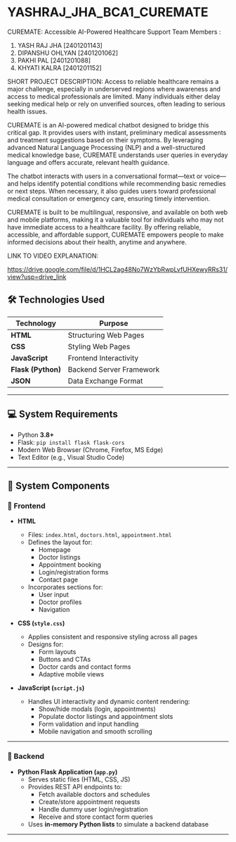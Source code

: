 # YASHRAJ_JHA_BCA1_CUREMATE
CUREMATE: Accessible AI-Powered Healthcare Support
Team Members :
1. YASH RAJ JHA [2401201143]
2. DIPANSHU OHLYAN [2401201062]
3. PAKHI PAL [2401201088]
4. KHYATI KALRA [2401201152]

SHORT PROJECT DESCRIPTION:
Access to reliable healthcare remains a major challenge, especially in underserved regions where awareness and access to medical professionals are limited. Many individuals either delay seeking medical help or rely on unverified sources, often leading to serious health issues.

CUREMATE is an AI-powered medical chatbot designed to bridge this critical gap. It provides users with instant, preliminary medical assessments and treatment suggestions based on their symptoms. By leveraging advanced Natural Language Processing (NLP) and a well-structured medical knowledge base, CUREMATE understands user queries in everyday language and offers accurate, relevant health guidance.

The chatbot interacts with users in a conversational format—text or voice—and helps identify potential conditions while recommending basic remedies or next steps. When necessary, it also guides users toward professional medical consultation or emergency care, ensuring timely intervention.

CUREMATE is built to be multilingual, responsive, and available on both web and mobile platforms, making it a valuable tool for individuals who may not have immediate access to a healthcare facility. By offering reliable, accessible, and affordable support, CUREMATE empowers people to make informed decisions about their health, anytime and anywhere.

LINK TO VIDEO EXPLANATION:

https://drive.google.com/file/d/1HCL2ag48No7WzYbRwpLvfUHXewyRRs31/view?usp=drive_link

## 🛠️ Technologies Used

| Technology      | Purpose                             |
|----------------|-------------------------------------|
| **HTML**        | Structuring Web Pages               |
| **CSS**         | Styling Web Pages                   |
| **JavaScript**  | Frontend Interactivity              |
| **Flask (Python)** | Backend Server Framework          |
| **JSON**        | Data Exchange Format                |

---

## 💻 System Requirements

- Python **3.8+**
- Flask: `pip install flask flask-cors`
- Modern Web Browser (Chrome, Firefox, MS Edge)
- Text Editor (e.g., Visual Studio Code)

---

## 🧩 System Components

### 🔸 Frontend

- **HTML**
  - Files: `index.html`, `doctors.html`, `appointment.html`
  - Defines the layout for:
    - Homepage
    - Doctor listings
    - Appointment booking
    - Login/registration forms
    - Contact page
  - Incorporates sections for:
    - User input
    - Doctor profiles
    - Navigation

- **CSS (`style.css`)**
  - Applies consistent and responsive styling across all pages
  - Designs for:
    - Form layouts
    - Buttons and CTAs
    - Doctor cards and contact forms
    - Adaptive mobile views

- **JavaScript (`script.js`)**
  - Handles UI interactivity and dynamic content rendering:
    - Show/hide modals (login, appointments)
    - Populate doctor listings and appointment slots
    - Form validation and input handling
    - Mobile navigation and smooth scrolling

---

### 🔹 Backend

- **Python Flask Application (`app.py`)**
  - Serves static files (HTML, CSS, JS)
  - Provides REST API endpoints to:
    - Fetch available doctors and schedules
    - Create/store appointment requests
    - Handle dummy user login/registration
    - Receive and store contact form queries
  - Uses **in-memory Python lists** to simulate a backend database

---



 
